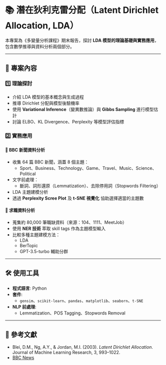 # 📚 潛在狄利克雷分配（Latent Dirichlet Allocation, LDA）

本專案為《多變量分析課程》期末報告，探討 **LDA 模型的理論基礎與實務應用**，包含數學推導與資料分析兩個部分。

---

## 🔬 專案內容

### 1️⃣ 理論探討

- 介紹 LDA 模型的基本概念與生成過程
- 推導 Dirichlet 分配與模型後驗機率
- 使用 **Variational Inference**（變異數推論）與 **Gibbs Sampling** 進行模型估計
- 討論 ELBO、KL Divergence、Perplexity 等模型評估指標

### 2️⃣ 實務應用

#### 📄 BBC 新聞資料分析

- 收集 64 篇 BBC 新聞，涵蓋 8 個主題：
  - Sport、Business、Technology、Game、Travel、Music、Science、Political
- 文字前處理：
  - 斷詞、詞形還原（Lemmatization）、去除停用詞（Stopwords Filtering）
- LDA 主題建模分析
- 透過 **Perplexity Scree Plot** 及 **t-SNE 視覺化** 協助選擇適當的主題數

#### 💼 求職資料分析

- 蒐集約 80,000 筆職缺資料（來源：104、1111、MeetJob）
- 使用 **NER 技術** 萃取 skill tags 作為主題模型輸入
- 比較多種主題建模方法：
  - LDA
  - BerTopic
  - GPT-3.5-turbo 輔助分群

---

## 🛠 使用工具

- **程式語言**: Python
- **套件**: 
  - `gensim`、`scikit-learn`、`pandas`、`matplotlib`、`seaborn`、`t-SNE`
- **NLP 前處理**: 
  - Lemmatization、POS Tagging、Stopwords Removal

---

## 📖 參考文獻

- Blei, D.M., Ng, A.Y., & Jordan, M.I. (2003). *Latent Dirichlet Allocation*. Journal of Machine Learning Research, 3, 993–1022.
- [BBC News](https://www.bbc.com/news)
